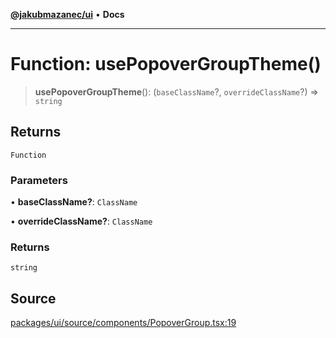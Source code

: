 [**@jakubmazanec/ui**](../README.md) • **Docs**

---

# Function: usePopoverGroupTheme()

> **usePopoverGroupTheme**(): (`baseClassName`?, `overrideClassName`?) => `string`

## Returns

`Function`

### Parameters

• **baseClassName?**: `ClassName`

• **overrideClassName?**: `ClassName`

### Returns

`string`

## Source

[packages/ui/source/components/PopoverGroup.tsx:19](https://github.com/jakubmazanec/tools/blob/ff982fbbc1a4d22edeaae8b283ad7d8de4b15bd8/packages/ui/source/components/PopoverGroup.tsx#L19)
